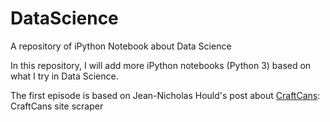 # DataScience
A repository of iPython Notebook about Data Science

In this repository, I will add more iPython notebooks (Python 3) based on what I try in Data Science.

The first episode is based on Jean-Nicholas Hould's post about [CraftCans](http://www.jeannicholashould.com/): CraftCans site scraper 
